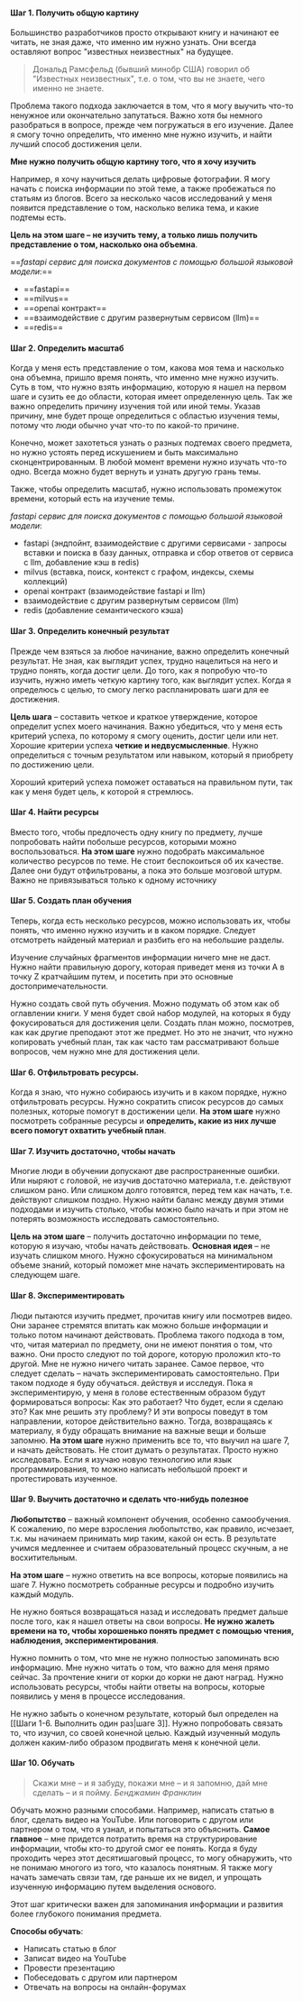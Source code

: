 #### Шаг 1. Получить общую картину
Большинство разработчиков просто открывают книгу и начинают ее читать, не зная даже, что именно им нужно узнать. Они всегда оставляют вопрос "известных неизвестных" на будущее.

>Дональд Рамсфельд (бывший минобр США) говорил об "Известных неизвестных", т.е. о том, что вы не знаете, чего именно не знаете.

Проблема такого подхода заключается в том, что я могу выучить что-то ненужное или окончательно запутаться. Важно хотя бы немного разобраться в вопросе, прежде чем погружаться в его изучение. Далее я смогу точно определить, что именно мне нужно изучить, и найти лучший способ достижения цели.

**Мне нужно получить общую картину того, что я хочу изучить**

Например, я хочу научиться делать цифровые фотографии. Я могу начать с поиска информации по этой теме, а также пробежаться по статьям из блогов. Всего за несколько часов исследований у меня появится представление о том, насколько велика тема, и какие подтемы есть.

**Цель на этом шаге – не изучить тему, а только лишь получить представление о том, насколько она объемна**.

==*fastapi сервис для поиска документов с помощью большой языковой модели*:==
- ==fastapi==
- ==milvus== 
- ==openai контракт==
- ==взаимодействие с другим развернутым сервисом (llm)==
- ==redis==
#### Шаг 2. Определить масштаб
Когда у меня есть представление о том, какова моя тема и насколько она объемна, пришло время понять, что именно мне нужно изучить.
Суть в том, что нужно взять информацию, которую я нашел на первом шаге и сузить ее до области, которая имеет определенную цель. Так же важно определить причину изучения той или иной темы. Указав причину, мне будет проще определиться с областью изучения темы, потому что люди обычно учат что-то по какой-то причине.

Конечно, может захотеться узнать о разных подтемах своего предмета, но нужно устоять перед искушением и быть максимально сконцентрированным. В любой момент времени нужно изучать что-то одно. Всегда можно будет вернуть и узнать другую грань темы.

Также, чтобы определить масштаб, нужно использовать промежуток времени, который есть на изучение темы.

*fastapi сервис для поиска документов с помощью большой языковой модели*:
- fastapi (эндпойнт, взаимодействие с другими сервисами - запросы вставки и поиска в базу данных, отправка и сбор ответов от сервиса с llm, добавление кэш в redis)
- milvus (вставка, поиск, контекст с графом, индексы, схемы коллекций)
- openai контракт (взаимодействие fastapi и llm)
- взаимодействие с другим развернутым сервисом (llm)
- redis (добавление семантического кэша)

#### Шаг 3. Определить конечный результат
Прежде чем взяться за любое начинание, важно определить конечный результат. Не зная, как выглядит успех, трудно нацелиться на него и трудно понять, когда достиг цели. До того, как я попробую что-то изучить, нужно иметь четкую картину того, как выглядит успех. Когда я определюсь с целью, то смогу легко распланировать шаги для ее достижения.

**Цель шага** – составить четкое и краткое утверждение, которое определит успех моего начинания. Важно убедиться, что у меня есть критерий успеха, по которому я смогу оценить, достиг цели или нет.
Хорошие критерии успеха **четкие и недвусмысленные**. Нужно определиться с точным результатом или навыком, который я приобрету по достижению цели.

Хороший критерий успеха поможет оставаться на правильном пути, так как у меня будет цель, к которой я стремлюсь.

#### Шаг 4. Найти ресурсы
Вместо того, чтобы предпочесть одну книгу по предмету, лучше попробовать найти побольше ресурсов, которыми можно воспользоваться.
**На этом шаге** нужно подобрать максимальное количество ресурсов по теме. Не стоит беспокоиться об их качестве. Далее они будут отфильтрованы, а пока это больше мозговой штурм.
Важно не привязываться только к одному источнику

#### Шаг 5. Создать план обучения
Теперь, когда есть несколько ресурсов, можно использовать их, чтобы понять, что именно нужно изучить и в каком порядке. Следует отсмотреть найденый материал и разбить его на небольшие разделы.

Изучение случайных фрагментов информации ничего мне не даст. Нужно найти правильную дорогу, которая приведет меня из точки A в точку Z кратчайшим путем, и посетить при это основные достопримечательности.

Нужно создать свой путь обучения. Можно подумать об этом как об оглавлении книги. У меня будет свой набор модулей, на которых я буду фокусироваться для достижения цели.
Создать план можно, посмотрев, как как другие преподают этот же предмет.
Но это не значит, что нужно копировать учебный план, так как часто там рассматривают больше вопросов, чем нужно мне для достижения цели.

#### Шаг 6. Отфильтровать ресурсы.
Когда я знаю, что нужно собираюсь изучить и в каком порядке, нужно отфильтровать ресурсы. Нужно сократить список ресурсов до самых полезных, которые помогут в достижении цели.
**На этом шаге** нужно посмотреть собранные ресурсы и **определить, какие из них лучше всего помогут охватить учебный план**.

#### Шаг 7. Изучить достаточно, чтобы начать
Многие люди в обучении допускают две распространенные ошибки. Или ныряют с головой, не изучив достаточно материала, т.е. действуют слишком рано. Или слишком долго готовятся, перед тем как начать, т.е. действуют слишком поздно. Нужно найти баланс между двумя этими подходами и изучить столько, чтобы можно было начать и при этом не потерять возможность исследовать самостоятельно.

**Цель на этом шаге** – получить достаточно информации по теме, которую я изучаю, чтобы начать действовать. **Основная идея** – не изучать слишком много. Нужно сфокусироваться на минимальном объеме знаний, который поможет мне начать экспериментировать на следующем шаге.

#### Шаг 8. Экспериментировать
Люди пытаются изучить предмет, прочитав книгу или посмотрев видео. Они заранее стремятся впитать как можно больше информации и только потом начинают действовать. Проблема такого подхода в том, что, читая материал по предмету, они не имеют понятия о том, что важно. Они просто следуют по той дороге, которую проложил кто-то другой.
Мне не нужно ничего читать заранее. Самое первое, что следует сделать – начать экспериментировать самостоятельно. При таком подходе я буду обучаться. действуя и исследуя. Пока я экспериментирую, у меня в голове естественным образом будут формироваться вопросы: Как это работает? Что будет, если я сделаю это? Как мне решить эту проблему? И эти вопросы поведут в том направлении, которое действительно важно. Тогда, возвращаясь к материалу, я буду обращать внимание на важные вещи и больше запомню.
**На этом шаге** нужно применить все то, что выучил на шаге 7, и начать действовать. Не стоит думать о результатах. Просто нужно исследовать. Если я изучаю новую технологию или язык программирования, то можно написать небольшой проект и протестировать изученное.

#### Шаг 9. Выучить достаточно и сделать что-нибудь полезное
**Любопытство** – важный компонент обучения, особенно самообучения. К сожалению, по мере взросления любопытство, как правило, исчезает, т.к. мы начинаем принимать мир таким, какой он есть. В результате учимся медленнее и считаем образовательный процесс скучным, а не восхитительным.

**На этом шаге** – нужно ответить на все вопросы, которые появились на шаге 7. Нужно посмотреть собранные ресурсы и подробно изучить каждый модуль.

Не нужно бояться возвращаться назад и исследовать предмет дальше после того, как я нашел ответы на свои вопросы. **Не нужно жалеть времени на то, чтобы хорошенько понять предмет с помощью чтения, наблюдения, экспериментирования**.

Нужно помнить о том, что мне не нужно полностью запоминать всю информацию. Мне нужно читать о том, что важно для меня прямо сейчас. За прочтение книги от корки до корки не дают наград. Нужно использовать ресурсы, чтобы найти ответы на вопросы, которые появились у меня в процессе исследования.

Не нужно забыть о конечном результате, который был определен на [[Шаги 1-6. Выполнить один раз|шаге 3]]. Нужно попробовать связать то, что изучил, со своей конечной целью. Каждый изученный модуль должен каким-либо образом продвигать меня к конечной цели.

#### Шаг 10. Обучать
>Скажи мне – и я забуду, покажи мне – и я запомню, дай мне сделать – и я пойму.
>																				*Бенджамин Франклин*

Обучать можно разными способами. Например, написать статью в блог, сделать видео на YouTube. Или поговорить с другом или партнером о том, что я узнал, и попытаться это объяснить. **Самое главное** – мне придется потратить время на структурирование информации, чтобы кто-то другой смог ее понять. Когда я буду проходить через этот десятишаговый процесс, то могу обнаружить, что не понимаю многого из того, что казалось понятным. Я также могу начать замечать связи там, где раньше их не видел, и упрощать изученную информацию путем выделения основого.

Этот шаг критически важен для запоминания информации и развития более глубокого понимания предмета.

**Способы обучать**:
- Написать статью в блог
- Записат видео на YouTube
- Провести презентацию
- Побеседовать с другом или партнером
- Отвечать на вопросы на онлайн-форумах



